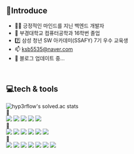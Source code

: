 ## 🎤Introduce
 - 🙋‍♂️ 긍정적인 마인드를 지닌 백엔드 개발자
 - 🏫 부경대학교 컴퓨터공학과 16학번 졸업
 - 7️⃣ 삼성 청년 SW 아카데미(SSAFY) 7기 우수 교육생
 - 📫 ksb5535@naver.com
 - 📙 블로그 업데이트 중...
<br/>

## 💻tech & tools
![hyp3rflow's solved.ac stats](https://github-readme-solvedac.hyp3rflow.vercel.app/api/?handle=ksb5535)
<br/>🥇 <br/>
<img src="https://img.shields.io/badge/Java-007396?style=flat-square&logo=Java&logoColor=white"/>
<img src="https://img.shields.io/badge/Spring-6DB33F?style=flat-square&logo=Spring&logoColor=white"/>
<img src="https://img.shields.io/badge/SpringBoot-6DB33F?style=flat-square&logo=SpringBoot&logoColor=white"/>
<img src="https://img.shields.io/badge/Git-000000?style=flat-square&logo=Git&logoColor=white"/>
<img src="https://img.shields.io/badge/SQL-4479A1?style=flat-square&logo=MYSQL&logoColor=white"/>
<br/>🥈<br/>
<img src="https://img.shields.io/badge/Python-3776AB?style=flat-square&logo=Python&logoColor=white"/>
<img src="https://img.shields.io/badge/Docker-2496ED?style=flat-square&logo=Docker&logoColor=white"/>
<img src="https://img.shields.io/badge/Jenkins-D24939?style=flat-square&logo=Jenkins&logoColor=white"/>
<img src="https://img.shields.io/badge/Linux-FCC624?style=flat-square&logo=Linux&logoColor=white"/>
<img src="https://img.shields.io/badge/Nginx-009639?style=flat-square&logo=Nginx&logoColor=white"/>
<img src="https://img.shields.io/badge/Jira-0052CC?style=flat-square&logo=Jira&logoColor=white"/>
<br/>🥉<br/>
<img src="https://img.shields.io/badge/Grafana-F46800?style=flat-square&logo=Grafana&logoColor=white"/>
<img src="https://img.shields.io/badge/Prometheus-E6522C?style=flat-square&logo=Prometheus&logoColor=white"/>
<img src="https://img.shields.io/badge/Node.js-339933?style=flat-square&logo=Node.js&logoColor=white"/>
<img src="https://img.shields.io/badge/hadoop-66CCFF?style=flat-square&logo=apachehadoop&logoColor=white"/>
<img src="https://img.shields.io/badge/spark-E25A1C?style=flat-square&logo=apachespark&logoColor=white"/>
<img src="https://img.shields.io/badge/kafka-231F20?style=flat-square&logo=apachekafka&logoColor=white"/>
<img src="https://img.shields.io/badge/redis-DC382D?style=flat-square&logo=redis&logoColor=white"/>
